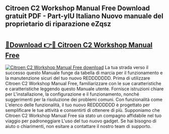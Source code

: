 ## Citroen C2 Workshop Manual Free Download gratuit PDF - Part-yIU Italiano Nuovo manuale del proprietario di riparazione eZqsz

# <h2><a href="http://dffiry.blite.top/?on=Citroen+C2+Workshop+Manual+Free">🔗Download 👉🔴 Citroen C2 Workshop Manual Free</a></h2>

[![Citroen C2 Workshop Manual Free download](https://i.imgur.com/lujVjoI.png)](http://dffiry.blite.top/?on=Citroen+C2+Workshop+Manual+Free)
La tua strada verso il successo questo Manuale funge da tabella di marcia per il funzionamento e la manutenzione sicuri del tuo nuovo REDDDDDDD. Prima di utilizzare Citroen C2 Workshop Manual Free, familiarizzare con le sue caratteristiche e caratteristiche leggendo questo Manuale utente. Fornisce istruzioni chiare per L'installazione, la configurazione e il funzionamento, nonché suggerimenti per la risoluzione dei problemi comuni. Con funzionalità come L'elenco delle funzionalità, il tuo nuovo REDDDDDDD è progettato per semplificare le tue attività e consentirti di ottenere di più. Supponiamo che Citroen C2 Workshop Manual Free sia stato un compagno affidabile nel tuo viaggio per padroneggiare L'uso del tuo nuovo gadget. Se hai bisogno di aiuto o chiarimenti, non esitare a contattare il nostro team di supporto.
